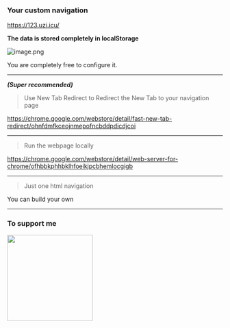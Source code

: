 ### Your custom navigation



https://123.uzi.icu/

**The data is stored completely in localStorage**

![image.png](https://i.loli.net/2020/06/12/V2giCuIkKPr1LdZ.png)

You are completely free to configure it.

---

***(Super recommended)***

> Use New Tab Redirect to Redirect the New Tab to your navigation page 

https://chrome.google.com/webstore/detail/fast-new-tab-redirect/ohnfdmfkceojnmepofncbddpdicdjcoi

---

>Run the webpage locally

https://chrome.google.com/webstore/detail/web-server-for-chrome/ofhbbkphhbklhfoeikjpcbhemlocgigb

---

> Just one html navigation

You can build your own

---

### To support me

<img src="https://i.loli.net/2020/06/12/cUMEz6JyisDWbAq.png" width="200" />
